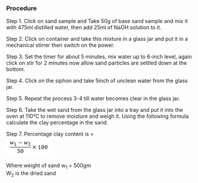 ### Procedure
Step 1. Click on sand sample and Take 50g of base sand sample and mix it with 475ml distilled water, then add 25ml of NaOH solution to it.

Step 2. Click on container and take this mixture in a glass jar and put it in a mechanical stirrer then switch on the power.

Step 3. Set the timer for about 5 minutes, mix water up to 6-inch level, again click on stir for 2 minutes now allow sand particles are settled down at the bottom.

Step 4. Click on the siphon and take 5inch of unclean water from the glass jar.

Step 5. Repeat the process 3-4 till water becomes clear in the glass jar.

Step 6. Take the wet sand from the glass jar into a tray and put it into the oven at 110°C to remove moisture and weigh it. Using the following formula calculate the clay percentage in the sand.

Step 7. Percentage clay content is =<br>
		![](images/formula.jpg)
				
Where	weight of sand w<sub>1</sub> = 500gm<br>
W<sub>2</sub> is the dried sand
